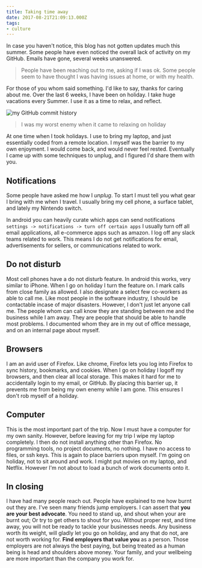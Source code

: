 ```yaml
---
title: Taking time away
date: 2017-08-21T21:09:13.000Z
tags:
- culture
---
```


In case you haven't notice, this blog has not gotten updates much this summer. Some people have even noticed the overall lack of activity on my GitHub. Emails have gone, several weeks unanswered.

<!-- more -->

>People have been reaching out to me, asking if I was ok. Some people seem to have thought I was having issues at home, or with my health. 

For those of you whom said something. I'd like to say, thanks for caring about me. Over the last 6 weeks, I have been on holiday. I take huge vacations every Summer. I use it as a time to relax, and reflect. 

![my GitHub commit history](thumbnail.PNG)


>I was my worst enemy when it came to relaxing on holiday

At one time when I took holidays. I use to bring my laptop, and just essentially coded from a remote location. I myself was the barrier to my own enjoyment. I would come back, and would never feel rested. Eventually I came up with some techniques to unplug, and I figured I'd share them with you.


## Notifications

Some people have asked me how I *unplug*. To start I must tell you what gear I bring with me when I travel. I usually bring my cell phone, a surface tablet, and lately my Nintendo switch.

In android you can heavily curate which apps can send notifications `settings -> notifications -> turn off certain apps` I usually turn off all email applications, all e-commerce apps such as amazon. I log off any slack teams related to work. This means I do not get notifications for email, advertisements for sellers, or communications related to work.

## Do not disturb


Most cell phones have a do not disturb feature. In android this works, very similar to iPhone. When I go on holiday I turn the feature on. I mark calls from close family as allowed. I also designate a select few co-workers as able to call me. Like most people in the software industry, I should be contactable incase of major disasters. However, I don't just let anyone call me. The people whom can call know they are standing between me and the business while I am away. They are people that should be able to handle most problems. I documented whom they are in my out of office message, and on an internal page about myself.

## Browsers

I am an avid user of Firefox. Like chrome, Firefox lets you log into Firefox to sync history, bookmarks, and cookies. When I go on holiday I logoff my browsers, and then clear all local storage. This makes it hard for me to accidentally login to my email, or GitHub. By placing this barrier up, it prevents me from being my own enemy while I am gone. This ensures I don't rob myself of a holiday.

## Computer

This is the most important part of the trip. Now I must have a computer for my own sanity. However, before leaving for my trip I wipe my laptop completely. I then do not install anything other than Firefox. No programming tools, no project documents, no nothing. I have no access to files, or ssh keys. This is again to place barriers upon myself. I'm going on holiday, not to sit around and work. I might put movies on my laptop, and Netflix. However I'm not about to load a bunch of work documents onto it.


## In closing

I have had many people reach out. People have explained to me how burnt out they are. I've seen many friends jump employers. I can assert that **you are your best advocate**. You need to stand up, and shout when your are burnt out; Or try to get others to shout for you. Without proper rest, and time away, you will not be ready to tackle your businesses needs. Any business worth its weight, will gladly let you go on holiday, and any that do not, are not worth working for. **Find employers that value you** as a person. Those employers are not always the best paying, but being treated as a human being is head and shoulders above money. Your family, and your wellbeing are more important than the company you work for.
